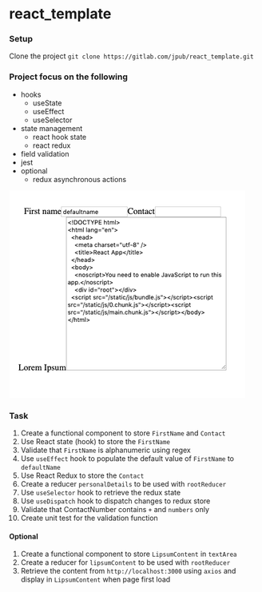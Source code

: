# react_template

### Setup
Clone the project
`git clone https://gitlab.com/jpub/react_template.git`

### Project focus on the following
* hooks
  * useState
  * useEffect
  * useSelector
* state management
  * react hook state
  * react redux
* field validation
* jest
* optional
  * redux asynchronous actions

![Screenshot](overview.png)

### Task
1. Create a functional component to store `FirstName` and `Contact`
2. Use React state (hook) to store the `FirstName`
3. Validate that `FirstName` is alphanumeric using regex
4. Use `useEffect` hook to populate the default value of `FirstName` to `defaultName`
5. Use React Redux to store the `Contact`
6. Create a reducer `personalDetails` to be used with `rootReducer`
7. Use `useSelector` hook to retrieve the redux state
8. Use `useDispatch` hook to dispatch changes to redux store
9. Validate that ContactNumber contains `+` and `numbers` only
10. Create unit test for the validation function

#### Optional
1. Create a functional component to store `LipsumContent` in `textArea`
2. Create a reducer for `lipsumContent` to be used with `rootReducer`
3. Retrieve the content from `http://localhost:3000` using `axios` and display in `LipsumContent` when page first load 
